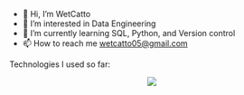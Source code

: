 - 👋 Hi, I’m WetCatto
- 👀 I’m interested in Data Engineering
- 🌱 I’m currently learning SQL, Python, and Version control
- 📫 How to reach me wetcatto05@gmail.com

Technologies I used so far:
<p align="center">
  <a href="https://skillicons.dev">
    <img src="https://skillicons.dev/icons?i=java,r,py,sklearn,mysql,postgres,git,github,gcp,terraform,bash" />
  </a>
</p>
<!---
WetCatto/WetCatto is a ✨ special ✨ repository because its `README.md` (this file) appears on your GitHub profile.
You can click the Preview link to take a look at your changes.
--->

